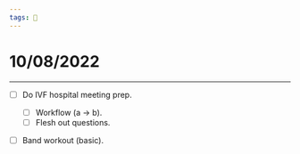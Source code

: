 ```yaml
---
tags: 📆
---
```


# 10/08/2022
---

- [ ] Do IVF hospital meeting prep.
	- [ ] Workflow (a -> b).
	- [ ] Flesh out questions.
- [ ] Band workout (basic).

